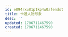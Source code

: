 ```yaml
---
id: e894rxu81p1kp4w0afendst
title: 卡通人物形象
desc: ''
updated: 1706711467590
created: 1706711467590
---
```


